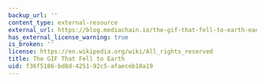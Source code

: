 ```yaml
---
backup_url: ''
content_type: external-resource
external_url: https://blog.mediachain.io/the-gif-that-fell-to-earth-eae706c72f1f
has_external_license_warning: true
is_broken: ''
license: https://en.wikipedia.org/wiki/All_rights_reserved
title: The GIF That Fell to Earth
uid: f36f5186-bd8d-4251-92c5-afaeceb18a19
---
```

